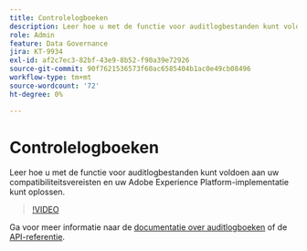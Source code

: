 ```yaml
---
title: Controlelogboeken
description: Leer hoe u met de functie voor auditlogbestanden kunt voldoen aan uw compatibiliteitsvereisten en uw Adobe Experience Platform-implementatie kunt oplossen.
role: Admin
feature: Data Governance
jira: KT-9934
exl-id: af2c7ec3-82bf-43e9-8b52-f90a39e72926
source-git-commit: 90f7621536573f60ac6585404b1ac0e49cb08496
workflow-type: tm+mt
source-wordcount: '72'
ht-degree: 0%

---
```


# Controlelogboeken

Leer hoe u met de functie voor auditlogbestanden kunt voldoen aan uw compatibiliteitsvereisten en uw Adobe Experience Platform-implementatie kunt oplossen.

>[!VIDEO](https://video.tv.adobe.com/v/341450?quality=12&learn=on)

Ga voor meer informatie naar de [documentatie over auditlogboeken](https://experienceleague.adobe.com/docs/experience-platform/landing/governance-privacy-security/audit-logs/overview.html) of de [API-referentie](https://developer.adobe.com/experience-platform-apis/references/audit-query/).
